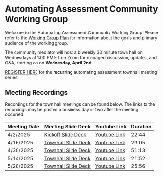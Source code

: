 # Automating Assessment Community Working Group
Welcome to the Automating Assessment Community Working Group! Please refer to the [Working Group Plan](./plan.md) for information about the goals and primary audience of the working group.

The community mediator will host a biweekly 30 minute town hall on Wednesdays at 1:00 PM ET on Zoom for managed discussion, updates, and Q&A, starting on on **Wednesday, April 2nd**. 

[REGISTER HERE](https://gsa.zoomgov.com/meeting/register/FpW3sJuBRxag_1Mz49J0Cw) for the **recurring** automating assessment townhall meeting series. 




## Meeting Recordings

Recordings for the town hall meetings can be found below. The links to the recordings may be posted a business day or two after the meeting occurred. 

| Meeting Date | Meeting Slide Deck | Youtube Link | Duration |
|--------------|--------------------|--------------|----------|
| 4/2/2025     | [Kickoff Slide Deck](./townhall-slidedecks/4-2-2025-townhall-kickoff-slides.pptx) | [Youtube Link](https://www.youtube.com/watch?v=1cNDX_1Q-uA)  | 22:44 |
| 4/16/2025    | [Townhall Slide Deck](./townhall-slidedecks/4-16-2025-townhall-slides.pptx) | [Youtube Link](https://www.youtube.com/watch?v=BtSMAOtplQM) | 29:05 |
| 4/30/2025    | [Townhall Slide Deck](./townhall-slidedecks/4-30-2025-townhall-slides.pptx) | [Youtube Link](https://www.youtube.com/watch?v=IIRoPUykBRo) | 51:13 |
| 5/14/2025 | [Townhall Slide Deck](./townhall-slidedecks/5-14-2025-townhall-slides.pptx) | [Youtube Link](https://www.youtube.com/watch?v=UrY5R7VpoY8) | 21:52 |
| 5/28/2025 | [Townhall Slide Deck](./townhall-slidedecks/5-28-2025-townhall-slides.pptx) | [Youtube Link](https://youtu.be/7PFkec8OskM) | 25:56 |
